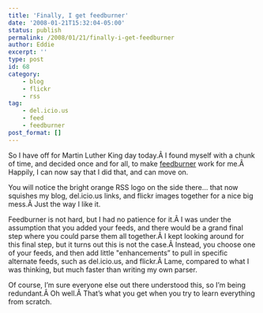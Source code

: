 ```yaml
---
title: 'Finally, I get feedburner'
date: '2008-01-21T15:32:04-05:00'
status: publish
permalink: /2008/01/21/finally-i-get-feedburner
author: Eddie
excerpt: ''
type: post
id: 68
category:
    - blog
    - flickr
    - rss
tag:
    - del.icio.us
    - feed
    - feedburner
post_format: []
---
```

So I have off for Martin Luther King day today.Â I found myself with a chunk of time, and decided once and for all, to make [feedburner](http://feedburner.com) work for me.Â Happily, I can now say that I did that, and can move on.

You will notice the bright orange RSS logo on the side there… that now squishes my blog, del.icio.us links, and flickr images together for a nice big mess.Â Just the way I like it.

Feedburner is not hard, but I had no patience for it.Â I was under the assumption that you added your feeds, and there would be a grand final step where you could parse them all together.Â I kept looking around for this final step, but it turns out this is not the case.Â Instead, you choose one of your feeds, and then add little "enhancements” to pull in specific alternate feeds, such as del.icio.us, and flickr.Â Lame, compared to what I was thinking, but much faster than writing my own parser.

Of course, I’m sure everyone else out there understood this, so I’m being redundant.Â Oh well.Â That’s what you get when you try to learn everything from scratch.